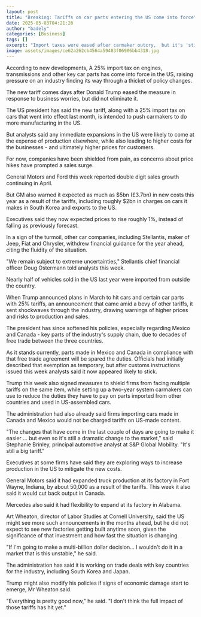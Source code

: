 ```yaml
---
layout: post
title: "Breaking: Tariffs on car parts entering the US come into force"
date: 2025-05-03T04:21:26
author: "badely"
categories: [Business]
tags: []
excerpt: "Import taxes were eased after carmaker outcry,  but it's 'still a big tariff', analysts say."
image: assets/images/ce62a262cb4564a59483f06906bb4318.jpg
---
```


According to new developments, A 25% import tax on engines, transmissions and other key car parts has come into force in the US, raising pressure on an industry finding its way through a thicket of policy changes. 

The new tariff comes days after Donald Trump eased the measure in response to business worries, but did not eliminate it.

The US president has said the new tariff, along with a 25% import tax on cars that went into effect last month, is intended to push carmakers to do more manufacturing in the US.

But analysts said any immediate expansions in the US were likely to come at the expense of production elsewhere, while also leading to higher costs for the businesses - and ultimately higher prices for customers. 

For now, companies have been shielded from pain, as concerns about price hikes have prompted a sales surge. 

General Motors and Ford this week reported double digit sales growth continuing in April.

But GM also warned it expected as much as $5bn (£3.7bn) in new costs this year as a result of the tariffs, including roughly $2bn in charges on cars it makes in South Korea and exports to the US.

Executives said they now expected prices to rise roughly 1%, instead of falling as previously forecast.

In a sign of the turmoil, other car companies, including Stellantis, maker of Jeep, Fiat and Chrysler, withdrew financial guidance for the year ahead, citing the fluidity of the situation.

"We remain subject to extreme uncertainties," Stellantis chief financial officer Doug Ostermann told analysts this week. 

Nearly half of vehicles sold in the US last year were imported from outside the country. 

When Trump announced plans in March to hit cars and certain car parts with 25% tariffs, an announcement that came amid a bevy of other tariffs, it sent shockwaves through the industry, drawing warnings of higher prices and risks to production and sales.

The president has since softened his policies, especially regarding Mexico and Canada - key parts of the industry's supply chain, due to decades of free trade between the three countries. 

As it stands currently, parts made in Mexico and Canada in compliance with that free trade agreement will be spared the duties. Officials had initially described that exemption as temporary, but after customs instructions issued this week analysts said it now appeared likely to stick.

Trump this week also signed measures to shield firms from facing multiple tariffs on the same item, while setting up a two-year system carmakers can use to reduce the duties they have to pay on parts imported from other countries and used in US-assembled cars.

The administration had also already said firms importing cars made in Canada and Mexico would not be charged tariffs on US-made content. 

"The changes that have come in the last couple of days are going to make it easier ... but even so it's still a dramatic change to the market," said Stephanie Brinley, principal automotive analyst at S&P Global Mobility. "It's still a big tariff."

Executives at some firms have said they are exploring ways to increase production in the US to mitigate the new costs. 

General Motors said it had expanded truck production at its factory in Fort Wayne, Indiana, by about 50,000 as a result of the tariffs. This week it also said it would cut back output in Canada.

Mercedes also said it had flexibility to expand at its factory in Alabama.

Art Wheaton, director of Labor Studies at Cornell University, said the US might see more such announcements in the months ahead, but he did not expect to see new factories getting built anytime soon, given the significance of that investment and how fast the situation is changing. 

"If I'm going to make a multi-billion dollar decision... I wouldn't do it in a market that is this unstable," he said.

The administration has said it is working on trade deals with key countries for the industry, including South Korea and Japan.

Trump might also modify his policies if signs of economic damage start to emerge, Mr Wheaton said.

"Everything is pretty good now," he said. "I don't think the full impact of those tariffs has hit yet."

